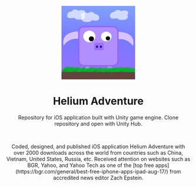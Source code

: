 <!-- <p align="center">
  <img width="200" src="https://is4-ssl.mzstatic.com/image/thumb/Purple69/v4/1e/da/db/1edadbf0-6142-8014-0d94-70690a164067/source/256x256bb.jpg" alt="Helium Adventure logo">
</p> -->
<p align="center">
<img src="/Assets/Icon/HeliumIcon1024x1024.png" alt="drawing" width="200"/>
</p>
<h1 align="center">Helium Adventure</h1>
<p align="center">Repository for iOS application built with Unity game engine. Clone repository and open with Unity Hub.</p>
<br>
<p align="center">
Coded, designed, and published iOS application Helium Adventure with over 2000 downloads across the world from countries such as China, Vietnam, United States, Russia, etc. Received attention on websites such as BGR, Yahoo, and Yahoo Tech as one of the [top free apps](https://bgr.com/general/best-free-iphone-apps-ipad-aug-17/) from accredited news editor Zach Epstein.
</p>

    
    
